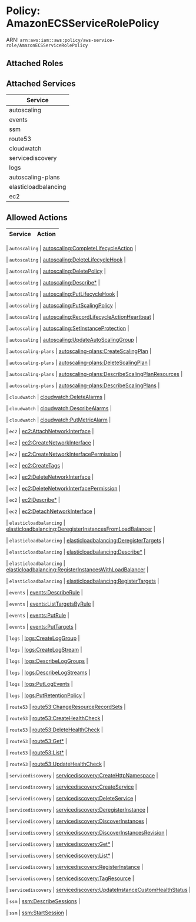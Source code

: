 # Policy: AmazonECSServiceRolePolicy

ARN: `arn:aws:iam::aws:policy/aws-service-role/AmazonECSServiceRolePolicy`

## Attached Roles

## Attached Services

| Service |
|---------|
| autoscaling |
| events |
| ssm |
| route53 |
| cloudwatch |
| servicediscovery |
| logs |
| autoscaling-plans |
| elasticloadbalancing |
| ec2 |

## Allowed Actions

| Service | Action |
|:-------:|--------|

| `autoscaling` | [autoscaling:CompleteLifecycleAction](../actions.md#autoscaling:completelifecycleaction) |

| `autoscaling` | [autoscaling:DeleteLifecycleHook](../actions.md#autoscaling:deletelifecyclehook) |

| `autoscaling` | [autoscaling:DeletePolicy](../actions.md#autoscaling:deletepolicy) |

| `autoscaling` | [autoscaling:Describe*](../actions.md#autoscaling:describeall) |

| `autoscaling` | [autoscaling:PutLifecycleHook](../actions.md#autoscaling:putlifecyclehook) |

| `autoscaling` | [autoscaling:PutScalingPolicy](../actions.md#autoscaling:putscalingpolicy) |

| `autoscaling` | [autoscaling:RecordLifecycleActionHeartbeat](../actions.md#autoscaling:recordlifecycleactionheartbeat) |

| `autoscaling` | [autoscaling:SetInstanceProtection](../actions.md#autoscaling:setinstanceprotection) |

| `autoscaling` | [autoscaling:UpdateAutoScalingGroup](../actions.md#autoscaling:updateautoscalinggroup) |

| `autoscaling-plans` | [autoscaling-plans:CreateScalingPlan](../actions.md#autoscaling-plans:createscalingplan) |

| `autoscaling-plans` | [autoscaling-plans:DeleteScalingPlan](../actions.md#autoscaling-plans:deletescalingplan) |

| `autoscaling-plans` | [autoscaling-plans:DescribeScalingPlanResources](../actions.md#autoscaling-plans:describescalingplanresources) |

| `autoscaling-plans` | [autoscaling-plans:DescribeScalingPlans](../actions.md#autoscaling-plans:describescalingplans) |

| `cloudwatch` | [cloudwatch:DeleteAlarms](../actions.md#cloudwatch:deletealarms) |

| `cloudwatch` | [cloudwatch:DescribeAlarms](../actions.md#cloudwatch:describealarms) |

| `cloudwatch` | [cloudwatch:PutMetricAlarm](../actions.md#cloudwatch:putmetricalarm) |

| `ec2` | [ec2:AttachNetworkInterface](../actions.md#ec2:attachnetworkinterface) |

| `ec2` | [ec2:CreateNetworkInterface](../actions.md#ec2:createnetworkinterface) |

| `ec2` | [ec2:CreateNetworkInterfacePermission](../actions.md#ec2:createnetworkinterfacepermission) |

| `ec2` | [ec2:CreateTags](../actions.md#ec2:createtags) |

| `ec2` | [ec2:DeleteNetworkInterface](../actions.md#ec2:deletenetworkinterface) |

| `ec2` | [ec2:DeleteNetworkInterfacePermission](../actions.md#ec2:deletenetworkinterfacepermission) |

| `ec2` | [ec2:Describe*](../actions.md#ec2:describeall) |

| `ec2` | [ec2:DetachNetworkInterface](../actions.md#ec2:detachnetworkinterface) |

| `elasticloadbalancing` | [elasticloadbalancing:DeregisterInstancesFromLoadBalancer](../actions.md#elasticloadbalancing:deregisterinstancesfromloadbalancer) |

| `elasticloadbalancing` | [elasticloadbalancing:DeregisterTargets](../actions.md#elasticloadbalancing:deregistertargets) |

| `elasticloadbalancing` | [elasticloadbalancing:Describe*](../actions.md#elasticloadbalancing:describeall) |

| `elasticloadbalancing` | [elasticloadbalancing:RegisterInstancesWithLoadBalancer](../actions.md#elasticloadbalancing:registerinstanceswithloadbalancer) |

| `elasticloadbalancing` | [elasticloadbalancing:RegisterTargets](../actions.md#elasticloadbalancing:registertargets) |

| `events` | [events:DescribeRule](../actions.md#events:describerule) |

| `events` | [events:ListTargetsByRule](../actions.md#events:listtargetsbyrule) |

| `events` | [events:PutRule](../actions.md#events:putrule) |

| `events` | [events:PutTargets](../actions.md#events:puttargets) |

| `logs` | [logs:CreateLogGroup](../actions.md#logs:createloggroup) |

| `logs` | [logs:CreateLogStream](../actions.md#logs:createlogstream) |

| `logs` | [logs:DescribeLogGroups](../actions.md#logs:describeloggroups) |

| `logs` | [logs:DescribeLogStreams](../actions.md#logs:describelogstreams) |

| `logs` | [logs:PutLogEvents](../actions.md#logs:putlogevents) |

| `logs` | [logs:PutRetentionPolicy](../actions.md#logs:putretentionpolicy) |

| `route53` | [route53:ChangeResourceRecordSets](../actions.md#route53:changeresourcerecordsets) |

| `route53` | [route53:CreateHealthCheck](../actions.md#route53:createhealthcheck) |

| `route53` | [route53:DeleteHealthCheck](../actions.md#route53:deletehealthcheck) |

| `route53` | [route53:Get*](../actions.md#route53:getall) |

| `route53` | [route53:List*](../actions.md#route53:listall) |

| `route53` | [route53:UpdateHealthCheck](../actions.md#route53:updatehealthcheck) |

| `servicediscovery` | [servicediscovery:CreateHttpNamespace](../actions.md#servicediscovery:createhttpnamespace) |

| `servicediscovery` | [servicediscovery:CreateService](../actions.md#servicediscovery:createservice) |

| `servicediscovery` | [servicediscovery:DeleteService](../actions.md#servicediscovery:deleteservice) |

| `servicediscovery` | [servicediscovery:DeregisterInstance](../actions.md#servicediscovery:deregisterinstance) |

| `servicediscovery` | [servicediscovery:DiscoverInstances](../actions.md#servicediscovery:discoverinstances) |

| `servicediscovery` | [servicediscovery:DiscoverInstancesRevision](../actions.md#servicediscovery:discoverinstancesrevision) |

| `servicediscovery` | [servicediscovery:Get*](../actions.md#servicediscovery:getall) |

| `servicediscovery` | [servicediscovery:List*](../actions.md#servicediscovery:listall) |

| `servicediscovery` | [servicediscovery:RegisterInstance](../actions.md#servicediscovery:registerinstance) |

| `servicediscovery` | [servicediscovery:TagResource](../actions.md#servicediscovery:tagresource) |

| `servicediscovery` | [servicediscovery:UpdateInstanceCustomHealthStatus](../actions.md#servicediscovery:updateinstancecustomhealthstatus) |

| `ssm` | [ssm:DescribeSessions](../actions.md#ssm:describesessions) |

| `ssm` | [ssm:StartSession](../actions.md#ssm:startsession) |
